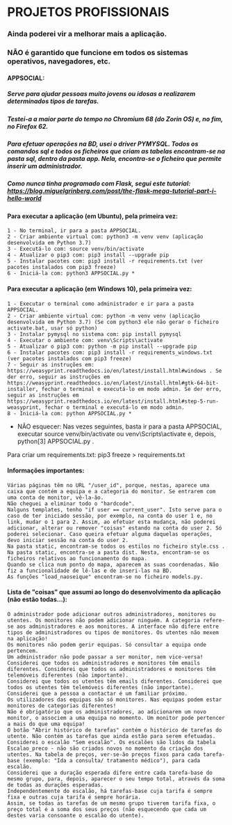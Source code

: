 # PROJETOS PROFISSIONAIS

### Ainda poderei vir a melhorar mais a aplicação.
### NÃO é garantido que funcione em todos os sistemas operativos, navegadores, etc.

#### APPSOCIAL:

##### 	Serve para ajudar pessoas muito jovens ou idosas a realizarem determinados tipos de tarefas.
##### 	Testei-a a maior parte do tempo no Chromium 68 (do Zorin OS) e, no fim, no Firefox 62.

#####   Para efetuar operações na BD, usei o driver PYMYSQL. Todos os comandos sql e todos os ficheiros que criam as tabelas encontram-se na pasta sql, dentro da pasta app. Nela, encontra-se o ficheiro que permite inserir um administrador.
#####   Como nunca tinha programado com Flask, segui este tutorial: https://blog.miguelgrinberg.com/post/the-flask-mega-tutorial-part-i-hello-world

#### Para executar a aplicação (em Ubuntu), pela primeira vez:
	1 - No terminal, ir para a pasta APPSOCIAL.
	2 - Criar ambiente virtual com: python3 -m venv venv (aplicação desenvolvida em Python 3.7)
	3 - Executá-lo com: source venv/bin/activate
	4 - Atualizar o pip3 com: pip3 install --upgrade pip
	5 - Instalar pacotes com: pip3 install -r requirements.txt (ver pacotes instalados com pip3 freeze)
	6 - Iniciá-la com: python3 APPSOCIAL.py *
    
#### Para executar a aplicação (em Windows 10), pela primeira vez:
    1 - Executar o terminal como administrador e ir para a pasta APPSOCIAL.
	2 - Criar ambiente virtual com: python -m venv venv (aplicação desenvolvida em Python 3.7) (Se com python3 ele não gerar o ficheiro activate.bat, usar só python)
    3 - Instalar pymysql no sistema com: pip install pymysql
	4 - Executar o ambiente com: venv\Scripts\activate
	5 - Atualizar o pip3 com: python -m pip install --upgrade pip
	6 - Instalar pacotes com: pip3 install -r requirements_windows.txt (ver pacotes instalados com pip3 freeze)
    7 - Seguir as instruções em: https://weasyprint.readthedocs.io/en/latest/install.html#windows . Se der erro, seguir as instruções em https://weasyprint.readthedocs.io/en/latest/install.html#gtk-64-bit-installer, fechar o terminal e executá-lo em modo admin. Se der erro, seguir as instruções em https://weasyprint.readthedocs.io/en/latest/install.html#step-5-run-weasyprint, fechar o terminal e executá-lo em modo admin.
	8 - Iniciá-la com: python APPSOCIAL.py *
    
* NÃO esquecer: Nas vezes seguintes, basta ir para a pasta APPSOCIAL, executar source venv/bin/activate ou venv\Scripts\activate e, depois, python[3] APPSOCIAL.py .

Para criar um requirements.txt: pip3 freeze > requirements.txt

#### Informações importantes:
	Várias páginas têm no URL "/user_id", porque, nestas, aparece uma caixa que contém a equipa e a categoria do monitor. Se entrarem com uma conta de monitor, vê-la-ão.
	Não cheguei a eliminar todo o "hardcode".
	Nalguns templates, tenho "if user == current_user". Isto serve para o caso de ter iniciado sessão, por exemplo, na conta do user 1 e, no link, mudar o 1 para 2. Assim, ao efetuar esta mudança, não poderei adicionar, alterar ou remover "coisas" estando na conta do user 2. Só poderei selecionar. Caso queira efetuar alguma daquelas operações, devo iniciar sessão na conta do user 2.
	Na pasta static, encontram-se todos os estilos no ficheiro style.css .
	Na pasta static, encontra-se a pasta dist. Nesta, encontram-se os ficheiros relativos ao funcionamento do mapa.
	Quando se clica num ponto do mapa, aparecem as suas coordenadas. Não fiz a funcionalidade de lê-las e de inseri-las na BD.
	As funções "load_naoseique" encontram-se no ficheiro models.py.

#### Lista de "coisas" que assumi ao longo do desenvolvimento da aplicação (não estão todas...):
	O administrador pode adicionar outros administradores, monitores ou utentes. Os monitores não podem adicionar ninguém. A categoria refere-se aos administradores e aos monitores. A interface não difere entre tipos de administradores ou tipos de monitores. Os utentes não mexem na aplicação!
	Os monitores não podem gerir equipas. Só consultar a equipa onde pertencem.
	Um administrador não pode passar a ser monitor, nem vice-versa!
	Considerei que todos os administradores e monitores têm emails diferentes. Considerei que todos os administradores e monitores têm telemóveis diferentes (não importante).
	Considerei que todos os utentes têm emails diferentes. Considerei que todos os utentes têm telemóveis diferentes (não importante).
	Considerei que a pessoa a contactar é um familiar próximo.
	Os utilizadores das equipas são só monitores. Nas equipas podem estar monitores de categorias diferentes!
	Não é obrigatório que os administradores, ao adicionarem um novo monitor, o associem a uma equipa no momento. Um monitor pode pertencer a mais do que uma equipa!
	O botão "Abrir histórico de tarefas" contém o histórico de tarefas do utente. Não contém as tarefas que ainda estão para serem efetuadas.
    Considerei o escalão "Sem escalão". Os escalões são lidos da tabela Escalao_preco - não são criados novos no momento da criação dos utentes. Na tabela de preços, ver-se-ão preços fixos para cada tarefa-base (exemplo: "Ida a consulta/ tratamento médico"), para cada escalão.
	Considerei que a duração esperada difere entre cada tarefa-base do mesmo grupo, para, depois, aparecer o seu tempo total, através da soma de todas as durações esperadas.
	Independentemente do escalão, há tarefas-base cuja tarifa é sempre fixa e outras cuja tarifa é sempre horária.
	Assim, se todas as tarefas de um mesmo grupo tiverem tarifa fixa, o preço total é a soma dos seus preços (não esquecendo que cada um destes varia consoante o escalão do utente).
